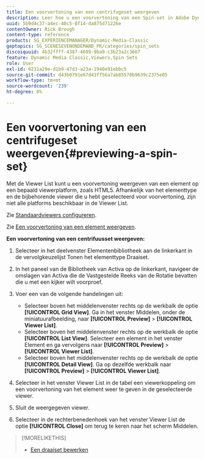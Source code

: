 ```yaml
---
title: Een voorvertoning van een centrifugeset weergeven
description: Leer hoe u een voorvertoning van een Spin-set in Adobe Dynamic Media Classic kunt bekijken.
uuid: 5b9d4c37-a4ec-40c5-8f14-da875d71226e
contentOwner: Rick Brough
content-type: reference
products: SG_EXPERIENCEMANAGER/Dynamic-Media-Classic
geptopics: SG_SCENESEVENONDEMAND_PK/categories/spin_sets
discoiquuid: 4b32ffff-4387-4699-9ba9-c3b23a2c3607
feature: Dynamic Media Classic,Viewers,Spin Sets
role: User
exl-id: 6231a29e-d1b9-47d3-a23a-1940e91ebbc5
source-git-commit: d43b0791e67d43ff56a7ab85570b9639c2375e05
workflow-type: tm+mt
source-wordcount: '239'
ht-degree: 0%

---
```


# Een voorvertoning van een centrifugeset weergeven{#previewing-a-spin-set}

Met de Viewer List kunt u een voorvertoning weergeven van een element op een bepaald viewerplatform, zoals HTML5. Afhankelijk van het elementtype en de bijbehorende viewer die u hebt geselecteerd voor voorvertoning, zijn niet alle platforms beschikbaar in de Viewer List.

Zie [Standaardviewers configureren](application-setup.md#configuring_default_viewers).

Zie [Een voorvertoning van een element weergeven](previewing-asset.md#previewing_an_asset).

**Een voorvertoning van een centrifuusset weergeven:**

1. Selecteer in het deelvenster Elementenbibliotheek aan de linkerkant in de vervolgkeuzelijst Tonen het elementtype Draaiset.
1. In het paneel van de Bibliotheek van Activa op de linkerkant, navigeer de omslagen van Activa die de Vastgestelde Reeks van de Rotatie bevatten die u met een kijker wilt voorproef.
1. Voer een van de volgende handelingen uit:

   * Selecteer boven het middelenvenster rechts op de werkbalk de optie **[!UICONTROL Grid View]**. Ga in het venster Middelen, onder de miniatuurafbeelding, naar **[!UICONTROL Preview]** > **[!UICONTROL Viewer List]**.
   * Selecteer boven het middelenvenster rechts op de werkbalk de optie **[!UICONTROL List View]**. Selecteer een element in het venster Element en ga vervolgens naar **[!UICONTROL Preview]** > **[!UICONTROL Viewer List]**.
   * Selecteer boven het middelenvenster rechts op de werkbalk de optie **[!UICONTROL Detail View]**. Ga op dezelfde werkbalk naar **[!UICONTROL Preview]** > **[!UICONTROL Viewer List]**.

1. Selecteer in het venster Viewer List in de tabel een viewerkoppeling om een voorvertoning van het element weer te geven in de geselecteerde viewer.
1. Sluit de weergegeven viewer.
1. Selecteer in de rechterbenedenhoek van het venster Viewer List de optie **[!UICONTROL Close]** om terug te keren naar het scherm Middelen.

>[!MORELIKETHIS]
>
>* [Een draaiset bewerken](creating-spin-set.md#editing-a-spin-set)

